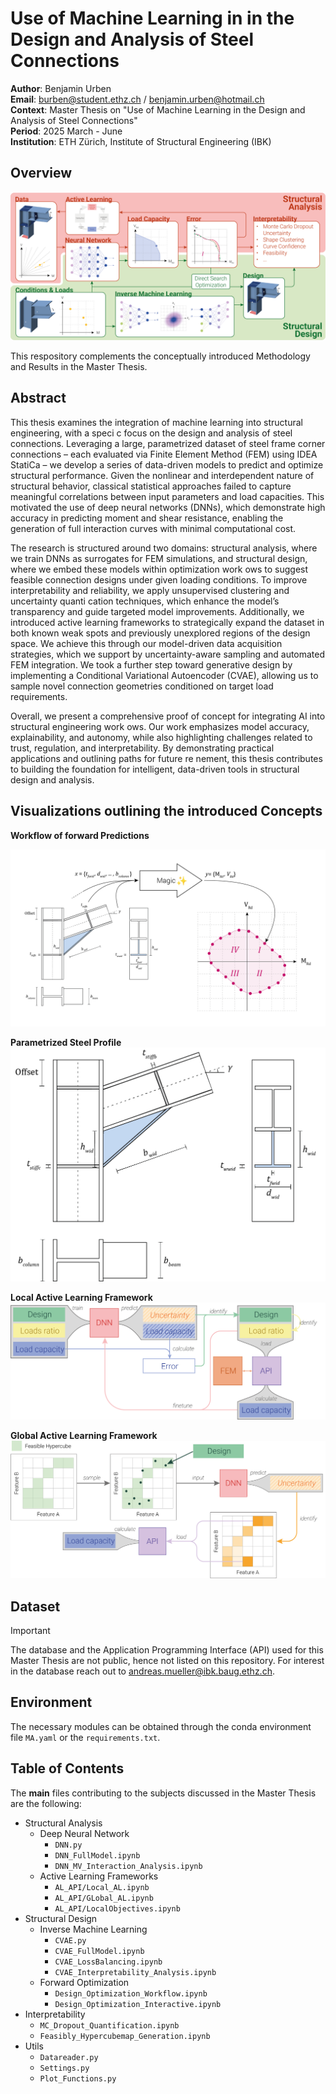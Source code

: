 # Use of Machine Learning in in the Design and Analysis of Steel Connections

**Author**: Benjamin Urben<br>
**Email**: burben@student.ethz.ch / benjamin.urben@hotmail.ch<br>
**Context**: Master Thesis on "Use of Machine Learning in the Design and Analysis of Steel Connections"<br>
**Period**: 2025 March - June<br>
**Institution**: ETH Zürich, Institute of Structural Engineering (IBK)

## Overview
![alt text](Images/Overview.png)

This respository complements the conceptually introduced Methodology and Results in the Master Thesis.

## Abstract

This thesis examines the integration of machine learning into structural engineering, with a 
speci c focus on the design and analysis of steel connections. Leveraging a large, 
parametrized dataset of steel frame corner connections – each evaluated via Finite Element 
Method (FEM) using IDEA StatiCa – we develop a series of data-driven models to predict and 
optimize structural performance. Given the nonlinear and interdependent nature of structural 
behavior, classical statistical approaches failed to capture meaningful correlations between 
input parameters and load capacities. This motivated the use of deep neural networks (DNNs), 
which demonstrate high accuracy in predicting moment and shear resistance, enabling the 
generation of full interaction curves with minimal computational cost. 

The research is structured around two domains: structural analysis, where we train DNNs as 
surrogates for FEM simulations, and structural design, where we embed these models within 
optimization work ows to suggest feasible connection designs under given loading 
conditions. To improve interpretability and reliability, we apply unsupervised clustering and 
uncertainty quanti cation techniques, which enhance the model’s transparency and guide 
targeted model improvements. Additionally, we introduced active learning frameworks to 
strategically expand the dataset in both known weak spots and previously unexplored regions 
of the design space. We achieve this through our model-driven data acquisition strategies, 
which we support by uncertainty-aware sampling and automated FEM integration. We took 
a further step toward generative design by implementing a Conditional Variational 
Autoencoder (CVAE), allowing us to sample novel connection geometries conditioned on 
target load requirements. 

Overall, we present a comprehensive proof of concept for integrating AI into structural 
engineering work ows. Our work emphasizes model accuracy, explainability, and autonomy, 
while also highlighting challenges related to trust, regulation, and interpretability. By 
demonstrating practical applications and outlining paths for future re nement, this thesis 
contributes to building the foundation for intelligent, data-driven tools in structural design 
and analysis.

## Visualizations outlining the introduced Concepts

**Workflow of forward Predictions**

![alt text](Images/Workflow_04.png)

**Parametrized Steel Profile**
![alt text](Images/Profil2D.png)

**Local Active Learning Framework**
![alt text](Images/LAL_Workflow.png)

**Global Active Learning Framework**
![alt text](Images/GAL_Workflow.png)


## Dataset

> [!IMPORTANT]
> The database and the Application Programming Interface (API) used for this Master Thesis are not public, hence not listed on this repository. For interest in the database reach out to andreas.mueller@ibk.baug.ethz.ch.

## Environment

The necessary modules can be obtained through the conda environment file `MA.yaml` or the `requirements.txt`.

## Table of Contents

The **main** files contributing to the subjects discussed in the Master Thesis are the following:

- Structural Analysis
  - Deep Neural Network
    - `DNN.py`
    - `DNN_FullModel.ipynb`
    - `DNN_MV_Interaction_Analysis.ipynb`
  - Active Learning Frameworks
    - `AL_API/Local_AL.ipynb`
    - `AL_API/GLobal_AL.ipynb`
    - `AL_API/LocalObjectives.ipynb`
- Structural Design
  - Inverse Machine Learning
    - `CVAE.py`
    - `CVAE_FullModel.ipynb`
    - `CVAE_LossBalancing.ipynb`
    - `CVAE_Interpretability_Analysis.ipynb`
  - Forward Optimization
    - `Design_Optimization_Workflow.ipynb`
    - `Design_Optimization_Interactive.ipynb`
- Interpretability
  - `MC_Dropout_Quantification.ipynb`
  - `Feasibly_Hypercubemap_Generation.ipynb`
- Utils
  - `Datareader.py`
  - `Settings.py`
  - `Plot_Functions.py`


